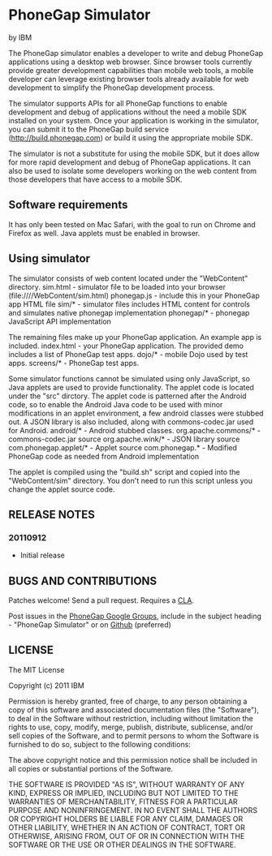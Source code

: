 # PhoneGap Simulator #
by IBM

The PhoneGap simulator enables a developer to write and debug PhoneGap applications using a desktop web browser.  Since browser tools currently provide greater development capabilities than mobile web tools, a mobile developer can leverage existing browser tools already available for web development to simplify the PhoneGap development process.

The simulator supports APIs for all PhoneGap functions to enable development and debug of applications without the need a mobile SDK installed on your system.  Once your application is working in the simulator, you can submit it to the PhoneGap build service (http://build.phonegap.com) or build it using the appropriate mobile SDK.

The simulator is not a substitute for using the mobile SDK, but it does allow for more rapid development and debug of PhoneGap applications.  It can also be used to isolate some developers working on the web content from those developers that have access to a mobile SDK.

## Software requirements ##

It has only been tested on Mac Safari, with the goal to run on Chrome and Firefox as well.
Java applets must be enabled in browser.

## Using simulator ##

The simulator consists of web content located under the "WebContent" directory.
  sim.html - simulator file to be loaded into your browser (file:///<path>/WebContent/sim.html)
  phonegap.js - include this in your PhoneGap app HTML file
  sim/* - simulator files includes HTML content for controls and simulates native phonegap implementation
  phonegap/* - phonegap JavaScript API implementation
  
The remaining files make up your PhoneGap application.  An example app is included.
  index.html - your PhoneGap application.  The provided demo includes a list of PhoneGap test apps.
  dojo/* - mobile Dojo used by test apps.
  screens/* - PhoneGap test apps.

Some simulator functions cannot be simulated using only JavaScript, so Java applets are used to provide functionality.  The applet code is located under the "src" dirctory.  The applet code is patterned after the Android code, so to enable the Android Java code to be used with minor modifications in an applet environment, a few android classes were stubbed out.  A JSON library is also included, along with commons-codec.jar used for Android.
  android/* - Android stubbed classes.
  org.apache.commons/* - commons-codec.jar source
  org.apache.wink/* - JSON library source
  com.phonegap.applet/* - Applet source
  com.phonegap.* - Modified PhoneGap code as needed from Android implementation

The applet is compiled using the "build.sh" script and copied into the "WebContent/sim" directory.  You don't need to run this script unless you change the applet source code.


## RELEASE NOTES ##

### 20110912 ###
* Initial release

## BUGS AND CONTRIBUTIONS ##

Patches welcome! Send a pull request.  Requires a [CLA](https://files.pbworks.com/download/qH1OfztZ1d/phonegap/31724031/NitobiPhoneGapCLA.pdf).

Post issues in the [PhoneGap Google Groups](http://groups.google.com/group/phonegap), include in the subject heading - "PhoneGap Simulator" or on [Github](http://github.com/brycecurtis/phonegap-simjs/issues)
(preferred)

## LICENSE ##

The MIT License

Copyright (c) 2011 IBM

Permission is hereby granted, free of charge, to any person obtaining a copy of this software and associated documentation files (the "Software"), to deal in the Software without restriction, including without limitation the rights to use, copy, modify, merge, publish, distribute, sublicense, and/or sell copies of the Software, and to permit persons to whom the Software is furnished to do so, subject to the following conditions:

The above copyright notice and this permission notice shall be included in all copies or substantial portions of the Software.

THE SOFTWARE IS PROVIDED "AS IS", WITHOUT WARRANTY OF ANY KIND, EXPRESS OR IMPLIED, INCLUDING BUT NOT LIMITED TO THE WARRANTIES OF MERCHANTABILITY, FITNESS FOR A PARTICULAR PURPOSE AND NONINFRINGEMENT. IN NO EVENT SHALL THE AUTHORS OR COPYRIGHT HOLDERS BE LIABLE FOR ANY CLAIM, DAMAGES OR OTHER LIABILITY, WHETHER IN AN ACTION OF CONTRACT, TORT OR OTHERWISE, ARISING FROM, OUT OF OR IN CONNECTION WITH THE SOFTWARE OR THE USE OR OTHER DEALINGS IN THE SOFTWARE.
